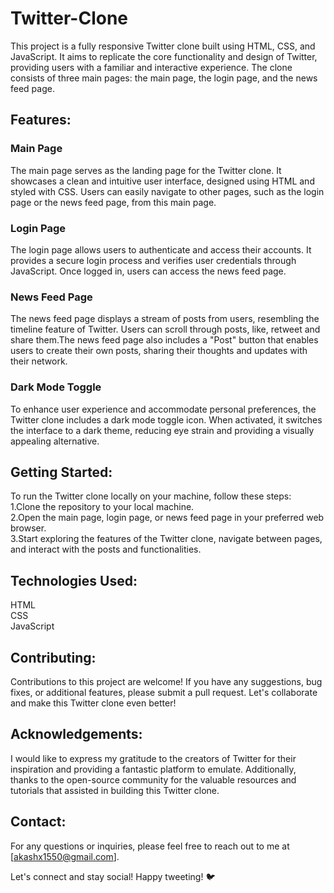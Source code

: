 # Twitter-Clone
This project is a fully responsive Twitter clone built using HTML, CSS, and JavaScript. It aims to replicate the core functionality and design of Twitter, providing users with a familiar and interactive experience. The clone consists of three main pages: the main page, the login page, and the news feed page.

## Features:

### Main Page
The main page serves as the landing page for the Twitter clone. It showcases a clean and intuitive user interface, designed using HTML and styled with CSS. Users can easily navigate to other pages, such as the login page or the news feed page, from this main page.

### Login Page
The login page allows users to authenticate and access their accounts. It provides a secure login process and verifies user credentials through JavaScript. Once logged in, users can access the news feed page.

### News Feed Page
The news feed page displays a stream of posts from users, resembling the timeline feature of Twitter. Users can scroll through posts, like, retweet and share them.The news feed page also includes a "Post" button that enables users to create their own posts, sharing their thoughts and updates with their network.

### Dark Mode Toggle
To enhance user experience and accommodate personal preferences, the Twitter clone includes a dark mode toggle icon. When activated, it switches the interface to a dark theme, reducing eye strain and providing a visually appealing alternative.

## Getting Started:
To run the Twitter clone locally on your machine, follow these steps: \
1.Clone the repository to your local machine. \
2.Open the main page, login page, or news feed page in your preferred web browser. \
3.Start exploring the features of the Twitter clone, navigate between pages, and interact with the posts and functionalities.

## Technologies Used:

HTML \
CSS \
JavaScript 

## Contributing:
Contributions to this project are welcome! If you have any suggestions, bug fixes, or additional features, please submit a pull request. Let's collaborate and make this Twitter clone even better!


## Acknowledgements:
I would like to express my gratitude to the creators of Twitter for their inspiration and providing a fantastic platform to emulate. Additionally, thanks to the open-source community for the valuable resources and tutorials that assisted in building this Twitter clone.

## Contact:
For any questions or inquiries, please feel free to reach out to me at [akashx1550@gmail.com].

Let's connect and stay social! Happy tweeting! 🐦
